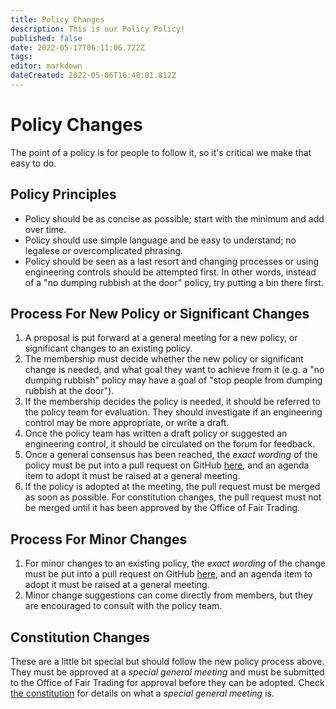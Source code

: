```yaml
---
title: Policy Changes
description: This is our Policy Policy!
published: false
date: 2022-05-17T06:11:06.722Z
tags: 
editor: markdown
dateCreated: 2022-05-06T16:48:01.812Z
---
```


# Policy Changes
The point of a policy is for people to follow it, so it's critical we make that easy to do.

## Policy Principles
* Policy should be as concise as possible; start with the minimum and add over time.
* Policy should use simple language and be easy to understand; no legalese or overcomplicated phrasing.
* Policy should be seen as a last resort and changing processes or using engineering controls should be attempted first. In other words, instead of a "no dumping rubbish at the door" policy, try putting a bin there first.

## Process For New Policy or Significant Changes
1. A proposal is put forward at a general meeting for a new policy, or significant changes to an existing policy.
2. The membership must decide whether the new policy or significant change is needed, and what goal they want to achieve from it (e.g. a "no dumping rubbish" policy may have a goal of "stop people from dumping rubbish at the door").
3. If the membership decides the policy is needed, it should be referred to the policy team for evaluation. They should investigate if an engineering control may be more appropriate, or write a draft.
4. Once the policy team has written a draft policy or suggested an engineering control, it should be circulated on the forum for feedback.
5. Once a general consensus has been reached, the *exact wording* of the policy must be put into a pull request on GitHub [here](https://github.com/brisbanemakerspace/bms-wiki/tree/main/policies), and an agenda item to adopt it must be raised at a general meeting.
6. If the policy is adopted at the meeting, the pull request must be merged as soon as possible. For constitution changes, the pull request must not be merged until it has been approved by the Office of Fair Trading.

## Process For Minor Changes
1. For minor changes to an existing policy, the *exact wording* of the change must be put into a pull request on GitHub [here](https://github.com/brisbanemakerspace/bms-wiki/tree/main/policies), and an agenda item to adopt it must be raised at a general meeting.
2. Minor change suggestions can come directly from members, but they are encouraged to consult with the policy team.

## Constitution Changes
These are a little bit special but should follow the new policy process above. They must be approved at a *special general meeting* and must be submitted to the Office of Fair Trading for approval before they can be adopted. Check [the constitution](/policies/constitution) for details on what a *special general meeting* is.